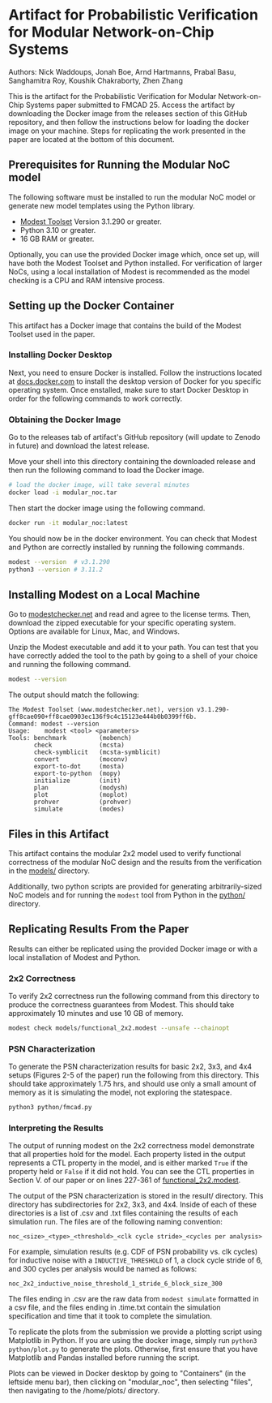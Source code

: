 # Artifact for Probabilistic Verification for Modular Network-on-Chip Systems

Authors: Nick Waddoups, Jonah Boe, Arnd Hartmanns, Prabal Basu, Sanghamitra Roy, Koushik Chakraborty,
Zhen Zhang

This is the artifact for the Probabilistic Verification for Modular Network-on-Chip Systems
paper submitted to FMCAD 25. Access the artifact by downloading the Docker image from the
releases section of this GitHub repository, and then follow the instructions below for
loading the docker image on your machine. Steps for replicating the work presented in
the paper are located at the bottom of this document.

## Prerequisites for Running the Modular NoC model

The following software must be installed to run the modular NoC model or generate new model
templates using the Python library.

- [Modest Toolset](https://www.modestchecker.net/) Version 3.1.290 or greater.
- Python 3.10 or greater.
- 16 GB RAM or greater.

Optionally, you can use the provided Docker image which, once set up, will have both the
Modest Toolset and Python installed. For verification of larger NoCs, using a local
installation of Modest is recommended as the model checking is a CPU and RAM intensive
process.

## Setting up the Docker Container

This artifact has a Docker image that contains the build of the Modest Toolset used in the
paper.

### Installing Docker Desktop

Next, you need to ensure Docker is installed. Follow the instructions located at
[docs.docker.com](https://docs.docker.com/desktop/) to install the desktop version of
Docker for you specific operating system. Once enstalled, make sure to start Docker
Desktop in order for the following commands to work correctly.

### Obtaining the Docker Image

Go to the releases tab of artifact's GitHub repository (will update to Zenodo in future)
and download the latest release.

Move your shell into this directory containing the downloaded release and then
run the following command to load the Docker image.

```sh
# load the docker image, will take several minutes
docker load -i modular_noc.tar
```

Then start the docker image using the following command.

```sh
docker run -it modular_noc:latest
```

You should now be in the docker environment. You can check that Modest and Python are correctly
installed by running the following commands.

```sh
modest --version  # v3.1.290
python3 --version # 3.11.2
```

## Installing Modest on a Local Machine

Go to [modestchecker.net](https://www.modestchecker.net/Downloads/) and read and
agree to the license terms. Then, download the zipped executable for your specific
operating system. Options are available for Linux, Mac, and Windows.

Unzip the Modest executable and add it to your path. You can test that you have
correctly added the tool to the path by going to a shell of your choice and
running the following command.

```sh
modest --version
```

The output should match the following:

```text
The Modest Toolset (www.modestchecker.net), version v3.1.290-gff8cae090+ff8cae0903ec136f9c4c15123e444b0b0399ff6b.
Command: modest --version
Usage:    modest <tool> <parameters>
Tools: benchmark         (mobench)
       check             (mcsta)
       check-symblicit   (mcsta-symblicit)
       convert           (moconv)
       export-to-dot     (mosta)
       export-to-python  (mopy)
       initialize        (init)
       plan              (modysh)
       plot              (moplot)
       prohver           (prohver)
       simulate          (modes)
```

## Files in this Artifact

This artifact contains the modular 2x2 model used to verify functional correctness of the
modular NoC design and the results from the verification in the [models/](./models/)
directory.

Additionally, two python scripts are provided for generating arbitrarily-sized NoC models
and for running the `modest` tool from Python in the [python/](./python/) directory.

## Replicating Results From the Paper

Results can either be replicated using the provided Docker image or with a local
installation of Modest and Python.

### 2x2 Correctness

To verify 2x2 correctness run the following command from this directory to produce the
correctness guarantees from Modest. This should take approximately 10 minutes and use
10 GB of memory.

```sh
modest check models/functional_2x2.modest --unsafe --chainopt
```

### PSN Characterization

To generate the PSN characterization results for basic 2x2, 3x3, and 4x4 setups (Figures 2-5
of the paper) run the following from this directory. This should take approximately 1.75 hrs,
and should use only a small amount of memory as it is simulating the model, not exploring the
statespace.

```sh
python3 python/fmcad.py
```

### Interpreting the Results

The output of running modest on the 2x2 correctness model demonstrate that all properties hold
for the model. Each property listed in the output represents a CTL property in the model, and
is either marked `True` if the property held or `False` if it did not hold. You can see the CTL
properties in Section V. of our paper or on lines 227-361 of
[functional_2x2.modest](models/functional_2x2.modest).

The output of the PSN characterization is stored in the result/ directory. This directory has
subdirectories for 2x2, 3x3, and 4x4. Inside of each of these directories is a list of .csv
and .txt files containing the results of each simulation run. The files are of the following
naming convention:

```text
noc_<size>_<type>_<threshold>_<clk cycle stride>_<cycles per analysis>
```

For example, simulation results (e.g. CDF of PSN probability vs. clk cycles) for inductive noise
with a `INDUCTIVE_THRESHOLD` of 1, a clock cycle stride of 6, and 300 cycles per analysis would
be named as follows:

```text
noc_2x2_inductive_noise_threshold_1_stride_6_block_size_300
```

The files ending in .csv are the raw data from `modest simulate` formatted in a csv file, and the
files ending in .time.txt contain the simulation specification and time that it took to complete
the simulation.

To replicate the plots from the submission we provide a plotting script using Matplotlib in Python.
If you are using the docker image, simply run `python3 python/plot.py` to generate the plots.
Otherwise, first ensure that you have Matplotlib and Pandas installed before running the script.

Plots can be viewed in Docker desktop by going to "Containers" (in the leftside menu bar), then clicking
on "modular_noc", then selecting "files", then navigating to the /home/plots/ directory.